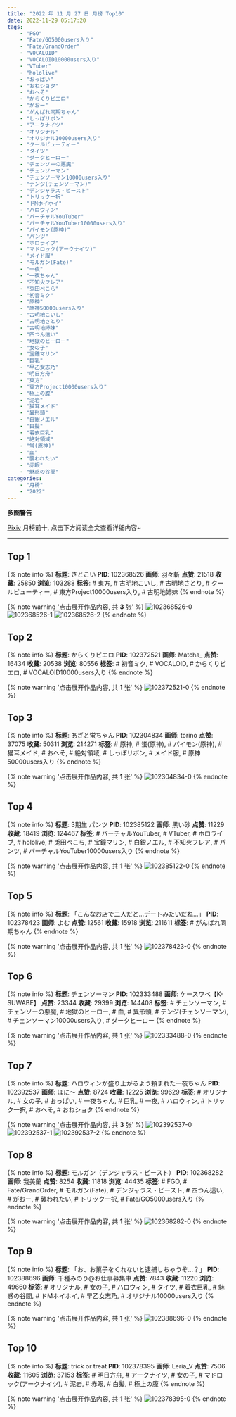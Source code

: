 ```yaml
---
title: "2022 年 11 月 27 日 月榜 Top10"
date: 2022-11-29 05:17:20
tags:
    - "FGO"
    - "Fate/GO5000users入り"
    - "Fate/GrandOrder"
    - "VOCALOID"
    - "VOCALOID10000users入り"
    - "VTuber"
    - "hololive"
    - "おっぱい"
    - "おねショタ"
    - "おへそ"
    - "からくりピエロ"
    - "がおー"
    - "がんばれ同期ちゃん"
    - "しっぽリボン"
    - "アークナイツ"
    - "オリジナル"
    - "オリジナル10000users入り"
    - "クールビューティー"
    - "タイツ"
    - "ダークヒーロー"
    - "チェンソーの悪魔"
    - "チェンソーマン"
    - "チェンソーマン10000users入り"
    - "デンジ(チェンソーマン)"
    - "デンジャラス・ビースト"
    - "トリック一択"
    - "ドMホイホイ"
    - "ハロウィン"
    - "バーチャルYouTuber"
    - "バーチャルYouTuber10000users入り"
    - "パイモン(原神)"
    - "パンツ"
    - "ホロライブ"
    - "マドロック(アークナイツ)"
    - "メイド服"
    - "モルガン(Fate)"
    - "一夜"
    - "一夜ちゃん"
    - "不知火フレア"
    - "兎田ぺこら"
    - "初音ミク"
    - "原神"
    - "原神50000users入り"
    - "古明地こいし"
    - "古明地さとり"
    - "古明地姉妹"
    - "四つん這い"
    - "地獄のヒーロー"
    - "女の子"
    - "宝鐘マリン"
    - "巨乳"
    - "早乙女志乃"
    - "明日方舟"
    - "東方"
    - "東方Project10000users入り"
    - "極上の腹"
    - "泥岩"
    - "猫耳メイド"
    - "異形頭"
    - "白銀ノエル"
    - "白髪"
    - "着衣巨乳"
    - "絶対領域"
    - "蛍(原神)"
    - "血"
    - "襲われたい"
    - "赤眼"
    - "魅惑の谷間"
categories:
    - "月榜"
    - "2022"
---
```


<i class="fa fa-triangle-exclamation"></i>**多图警告**<i class="fa fa-triangle-exclamation"></i>

[Pixiv](https://www.pixiv.net/) 月榜前十, 点击下方阅读全文查看详细内容~

<!-- more -->

---

## Top 1

{% note info %}
**标题**: さとこい
**PID**: 102368526 **画师**: 羽々斬
**点赞**: 21518 **收藏**: 25850 **浏览**: 103288
**标签**: # 東方, # 古明地こいし, # 古明地さとり, # クールビューティー, # 東方Project10000users入り, # 古明地姉妹
{% endnote %}

{% note warning '点击展开作品内容, 共 **3** 张' %}
![102368526-0](https://i.pixiv.re/img-original/img/2022/10/31/00/01/19/102368526_p0.png)
![102368526-1](https://i.pixiv.re/img-original/img/2022/10/31/00/01/19/102368526_p1.png)
![102368526-2](https://i.pixiv.re/img-original/img/2022/10/31/00/01/19/102368526_p2.png)
{% endnote %}

## Top 2

{% note info %}
**标题**: からくりピエロ
**PID**: 102372521 **画师**: Matcha_
**点赞**: 16434 **收藏**: 20538 **浏览**: 80556
**标签**: # 初音ミク, # VOCALOID, # からくりピエロ, # VOCALOID10000users入り
{% endnote %}

{% note warning '点击展开作品内容, 共 **1** 张' %}
![102372521-0](https://i.pixiv.re/img-original/img/2022/10/31/01/30/01/102372521_p0.jpg)
{% endnote %}

## Top 3

{% note info %}
**标题**: あざと蛍ちゃん
**PID**: 102304834 **画师**: torino
**点赞**: 37075 **收藏**: 50311 **浏览**: 214271
**标签**: # 原神, # 蛍(原神), # パイモン(原神), # 猫耳メイド, # おへそ, # 絶対領域, # しっぽリボン, # メイド服, # 原神50000users入り
{% endnote %}

{% note warning '点击展开作品内容, 共 **1** 张' %}
![102304834-0](https://i.pixiv.re/img-original/img/2022/10/29/00/00/07/102304834_p0.jpg)
{% endnote %}

## Top 4

{% note info %}
**标题**: 3期生 パンツ
**PID**: 102385122 **画师**: 黒い砂
**点赞**: 11229 **收藏**: 18419 **浏览**: 124467
**标签**: # バーチャルYouTuber, # VTuber, # ホロライブ, # hololive, # 兎田ぺこら, # 宝鐘マリン, # 白銀ノエル, # 不知火フレア, # パンツ, # バーチャルYouTuber10000users入り
{% endnote %}

{% note warning '点击展开作品内容, 共 **1** 张' %}
![102385122-0](https://i.pixiv.re/img-original/img/2022/10/31/14/30/39/102385122_p0.png)
{% endnote %}

## Top 5

{% note info %}
**标题**: 「こんなお店で二人だと…デートみたいだね…」
**PID**: 102378423 **画师**: よむ
**点赞**: 12561 **收藏**: 15918 **浏览**: 211611
**标签**: # がんばれ同期ちゃん
{% endnote %}

{% note warning '点击展开作品内容, 共 **1** 张' %}
![102378423-0](https://i.pixiv.re/img-original/img/2022/10/31/08/02/27/102378423_p0.png)
{% endnote %}

## Top 6

{% note info %}
**标题**: チェンソーマン
**PID**: 102333488 **画师**: ケースワベ【K-SUWABE】
**点赞**: 23344 **收藏**: 29399 **浏览**: 144408
**标签**: # チェンソーマン, # チェンソーの悪魔, # 地獄のヒーロー, # 血, # 異形頭, # デンジ(チェンソーマン), # チェンソーマン10000users入り, # ダークヒーロー
{% endnote %}

{% note warning '点击展开作品内容, 共 **1** 张' %}
![102333488-0](https://i.pixiv.re/img-original/img/2022/10/30/00/00/13/102333488_p0.jpg)
{% endnote %}

## Top 7

{% note info %}
**标题**: ハロウィンが盛り上がるよう頼まれた一夜ちゃん
**PID**: 102392537 **画师**: ぼに～
**点赞**: 8724 **收藏**: 12225 **浏览**: 99629
**标签**: # オリジナル, # 女の子, # おっぱい, # 一夜ちゃん, # 巨乳, # 一夜, # ハロウィン, # トリック一択, # おへそ, # おねショタ
{% endnote %}

{% note warning '点击展开作品内容, 共 **3** 张' %}
![102392537-0](https://i.pixiv.re/img-original/img/2022/10/31/19/13/33/102392537_p0.png)
![102392537-1](https://i.pixiv.re/img-original/img/2022/10/31/19/13/33/102392537_p1.png)
![102392537-2](https://i.pixiv.re/img-original/img/2022/10/31/19/13/33/102392537_p2.png)
{% endnote %}

## Top 8

{% note info %}
**标题**: モルガン（デンジャラス・ビースト）
**PID**: 102368282 **画师**: 我美蘭
**点赞**: 8254 **收藏**: 11818 **浏览**: 44435
**标签**: # FGO, # Fate/GrandOrder, # モルガン(Fate), # デンジャラス・ビースト, # 四つん這い, # がおー, # 襲われたい, # トリック一択, # Fate/GO5000users入り
{% endnote %}

{% note warning '点击展开作品内容, 共 **1** 张' %}
![102368282-0](https://i.pixiv.re/img-original/img/2022/10/31/00/00/33/102368282_p0.jpg)
{% endnote %}

## Top 9

{% note info %}
**标题**: 「お、お菓子をくれないと逮捕しちゃうぞ…？」
**PID**: 102388696 **画师**: 千種みのり@お仕事募集中
**点赞**: 7843 **收藏**: 11220 **浏览**: 49660
**标签**: # オリジナル, # 女の子, # ハロウィン, # タイツ, # 着衣巨乳, # 魅惑の谷間, # ドMホイホイ, # 早乙女志乃, # オリジナル10000users入り
{% endnote %}

{% note warning '点击展开作品内容, 共 **1** 张' %}
![102388696-0](https://i.pixiv.re/img-original/img/2022/10/31/17/19/28/102388696_p0.jpg)
{% endnote %}

## Top 10

{% note info %}
**标题**: trick or treat
**PID**: 102378395 **画师**: Leria_V
**点赞**: 7506 **收藏**: 11605 **浏览**: 37153
**标签**: # 明日方舟, # アークナイツ, # 女の子, # マドロック(アークナイツ), # 泥岩, # 赤眼, # 白髪, # 極上の腹
{% endnote %}

{% note warning '点击展开作品内容, 共 **1** 张' %}
![102378395-0](https://i.pixiv.re/img-original/img/2022/10/31/08/00/48/102378395_p0.jpg)
{% endnote %}
